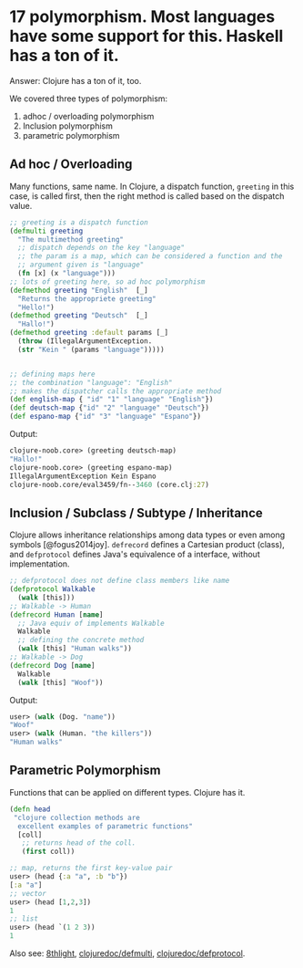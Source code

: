 # 17 polymorphism. Most languages have some support for this. Haskell has a ton of it. 

Answer: Clojure has a ton of it, too.

We covered three types of polymorphism:

1. adhoc / overloading polymorphism
2. Inclusion polymorphism
3. parametric polymorphism



## Ad hoc / Overloading

Many functions, same name. In Clojure, a dispatch function, `greeting` in this case, is called first, then the right method is called  based on the dispatch value.

```clojure
;; greeting is a dispatch function 
(defmulti greeting
  "The multimethod greeting"
  ;; dispatch depends on the key "language"
  ;; the param is a map, which can be considered a function and the 
  ;; argument given is "language"
  (fn [x] (x "language")))
;; lots of greeting here, so ad hoc polymorphism
(defmethod greeting "English"  [_]
  "Returns the appropriete greeting"
  "Hello!")
(defmethod greeting "Deutsch"  [_]
  "Hallo!")
(defmethod greeting :default params [_]
  (throw (IllegalArgumentException.
  (str "Kein " (params "language")))))


;; defining maps here
;; the combination "language": "English"
;; makes the dispatcher calls the appropriate method
(def english-map { "id" "1" "language" "English"})
(def deutsch-map {"id" "2" "language" "Deutsch"})
(def espano-map {"id" "3" "language" "Espano"})
```
Output:
```clojure
clojure-noob.core> (greeting deutsch-map)
"Hallo!"
clojure-noob.core> (greeting espano-map)
IllegalArgumentException Kein Espano 
clojure-noob.core/eval3459/fn--3460 (core.clj:27)
```

## Inclusion / Subclass / Subtype / Inheritance

Clojure allows inheritance relationships among data types or even among symbols [@fogus2014joy]. `defrecord` defines a Cartesian product (class), and `defprotocol` defines Java's equivalence of a interface, without implementation.

```clojure
;; defprotocol does not define class members like name
(defprotocol Walkable
  (walk [this]))
;; Walkable -> Human
(defrecord Human [name]
  ;; Java equiv of implements Walkable
  Walkable
  ;; defining the concrete method
  (walk [this] "Human walks"))
;; Walkable -> Dog
(defrecord Dog [name]
  Walkable
  (walk [this] "Woof"))
```

Output:

```clojure
user> (walk (Dog. "name"))
"Woof"
user> (walk (Human. "the killers"))
"Human walks"
```

## Parametric Polymorphism

Functions that can be applied on different types. Clojure has it.

```clojure
(defn head
 "clojure collection methods are 
  excellent examples of parametric functions"
  [coll]
   ;; returns head of the coll.
   (first coll))
```


```clojure
;; map, returns the first key-value pair
user> (head {:a "a", :b "b"})
[:a "a"]
;; vector
user> (head [1,2,3])
1
;; list
user> (head `(1 2 3))
1
```

Also see: [8thlight](https://blog.8thlight.com/myles-megyesi/2012/04/26/polymorphism-in-clojure.html), [clojuredoc/defmulti](https://clojuredocs.org/clojure.core/defmulti), [clojuredoc/defprotocol](https://clojuredocs.org/clojure.core/defprotocol).
